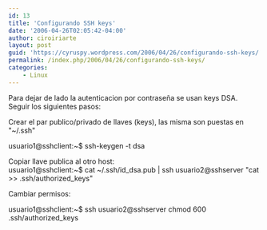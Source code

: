 ```yaml
---
id: 13
title: 'Configurando SSH keys'
date: '2006-04-26T02:05:42-04:00'
author: ciroiriarte
layout: post
guid: 'https://cyruspy.wordpress.com/2006/04/26/configurando-ssh-keys/'
permalink: /index.php/2006/04/26/configurando-ssh-keys/
categories:
    - Linux
---
```


Para dejar de lado la autenticacion por contraseña se usan keys DSA. Seguir los siguientes pasos:

Crear el par publico/privado de llaves (keys), las misma son puestas en "~/.ssh"

usuario1@sshclient:~$ ssh-keygen -t dsa

Copiar llave publica al otro host:  
usuario1@sshclient:~$ cat ~/.ssh/id\_dsa.pub | ssh usuario2@sshserver "cat &gt;&gt; .ssh/authorized\_keys"

Cambiar permisos:

usuario1@sshclient:~$ ssh usuario2@sshserver chmod 600 .ssh/authorized\_keys
